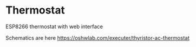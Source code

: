 # Thermostat
ESP8266 thermostat with web interface

Schematics are here
https://oshwlab.com/executer/thyristor-ac-thermostat
